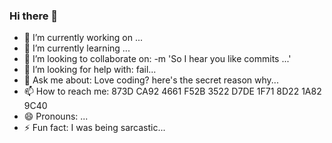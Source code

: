 ### Hi there 👋

- 🔭 I’m currently working on ...
- 🌱 I’m currently learning ...
- 👯 I’m looking to collaborate on: -m \'So I hear you like commits ...\'
- 🤔 I’m looking for help with: fail...
- 💬 Ask me about: Love coding? here's the secret reason why...
- 📫 How to reach me: 873D CA92 4661 F52B 3522 D7DE 1F71 8D22 1A82 9C40
- 😄 Pronouns: ...
- ⚡ Fun fact: I was being sarcastic...

<!-- **kolidac/kolidac** is a ✨ _special_ ✨ repository because its `README.md` (this file) appears on your GitHub profile.

Here are some ideas to get you started:

- 🔭 I’m currently working on ...
- 🌱 I’m currently learning ...
- 👯 I’m looking to collaborate on ...
- 🤔 I’m looking for help with ...
- 💬 Ask me about ...
- 📫 How to reach me: ...
- 😄 Pronouns: ...
- ⚡ Fun fact: ...
-->
